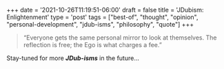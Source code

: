 +++
date = '2021-10-26T11:19:51-06:00'
draft = false
title = 'JDubism&#58; Enlightenment'
type = 'post'
tags = ["best-of", "thought", "opinion", "personal-development", "jdub-isms", "philosophy", "quote"]
+++

>  “Everyone gets the same personal mirror to look at themselves. The reflection is free; the Ego is what charges a fee.”

Stay-tuned for more ***JDub-isms*** in the future...